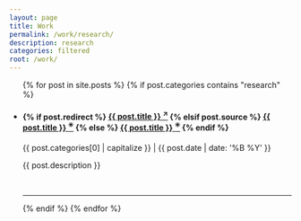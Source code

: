 ```yaml
---
layout: page
title: Work
permalink: /work/research/
description: research
categories: filtered
root: /work/
---
```


<ul class="post-list">
  {% for post in site.posts %}
    {% if post.categories contains "research" %}
      <li>
        <h4>
          {% if post.redirect %}
            <a class="post-title" href="{{ post.redirect }}" target="_blank">{{ post.title }} <sup>&nearr;</sup></a>
          {% elsif post.source %}
            <a class="post-title" href="{{ post.source | prepend: site.baseurl }}" target="blank">{{ post.title }} <sup>&#10035;</sup></a>
          {% else %}
            <a class="post-title" href="{{ post.url | prepend: site.baseurl }}">{{ post.title }} <sup>&#10035;</sup></a>
          {% endif %}
        </h4>
        <p class="post-meta"><a class="post-cat">{{ post.categories[0] | capitalize }}</a> | {{ post.date | date: '%B %Y' }}</p>
        <p>{{ post.description }}</p>
        <br/>
        <hr/>
      </li>
    {% endif %}
  {% endfor %}
</ul>